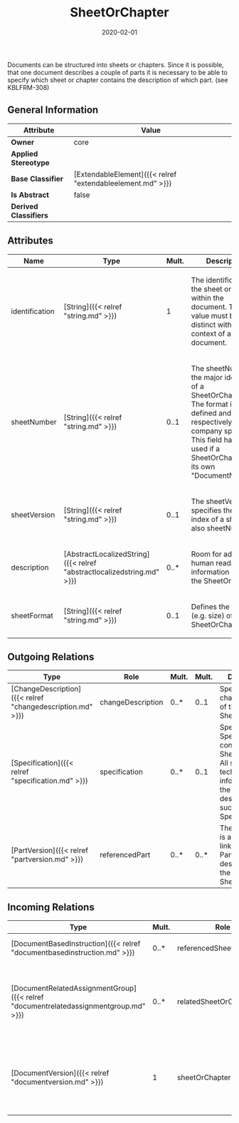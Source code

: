 ﻿---
title: SheetOrChapter
toc: false
type: specs
date: "2020-02-01"
draft: false
specification: VEC
version: 1.2.0
documentType: "Recommendation"
elementType: Class
classes:
  - SheetOrChapter
menu_name: vec-1.2.0
---
<p> Documents can be structured into sheets or chapters. Since it is possible, that one document describes a couple of parts it is necessary to be able to specify which sheet or chapter contains the description of which part. (see KBLFRM-308)      </p>

## General Information

| Attribute               | Value |
|-------------------------|-------|
| **Owner**               | core |
| **Applied Stereotype**  |   |
| **Base Classifier**     | [ExtendableElement]({{< relref "extendableelement.md" >}})<br/>  |
| **Is Abstract**         | false |
| **Derived Classifiers** |   |

## Attributes
|  Name  |  Type  |  Mult.  |  Description  |  Owning Classifier  |
|--------|--------|---------|---------------|--------------|
|identification | [String]({{< relref "string.md" >}}) | 1 | <p>The identification of the sheet or chapter within the document. This value must be distinct within the context of a document.  </p> | [SheetOrChapter]({{< relref "sheetorchapter.md" >}}) |
|sheetNumber | [String]({{< relref "string.md" >}}) | 0..1 | <p> The sheetNumber is the major identifier of a SheetOrChapter. The format is user defined and respectively company specific. This field has to be used if a SheetOrChapter has its own &quot;DocumentNumber&quot;.      </p> | [SheetOrChapter]({{< relref "sheetorchapter.md" >}}) |
|sheetVersion | [String]({{< relref "string.md" >}}) | 0..1 | <p> The sheetVersion specifies the version index of a sheet (see also sheetNumber)      </p> | [SheetOrChapter]({{< relref "sheetorchapter.md" >}}) |
|description | [AbstractLocalizedString]({{< relref "abstractlocalizedstring.md" >}}) | 0..* | <p> Room for additional, human readable information about the SheetOrChapter.      </p> | [SheetOrChapter]({{< relref "sheetorchapter.md" >}}) |
|sheetFormat | [String]({{< relref "string.md" >}}) | 0..1 | <p> Defines the format (e.g. size)&#160;of the SheetOrChapter.      </p> | [SheetOrChapter]({{< relref "sheetorchapter.md" >}}) |

## Outgoing Relations
|    Type  |   Role   |   Mult.   |   Mult.   |   Description   |
|----------|----------|-----------|-----------|-----------------|
| [ChangeDescription]({{< relref "changedescription.md" >}}) | changeDescription | 0..* | 0..1 | Specifies the change history of the SheetOrChapter. |
| [Specification]({{< relref "specification.md" >}}) | specification | 0..* | 0..1 | Specifies the Specifications contained in the SheetOrChapter. All structured, technical information in the VEC is described by such Specifications. |
| [PartVersion]({{< relref "partversion.md" >}}) | referencedPart | 0..* | 0..* | The association is an informative link which PartVersions are described by the SheetOrChapter. |
##  Incoming Relations
|    Type  |   Mult.  |   Role    |   Mult.   |   Description  |
|----------|----------|-----------|-----------|----------------|
| [DocumentBasedInstruction]({{< relref "documentbasedinstruction.md" >}}) | 0..* | referencedSheetOrChapter | 0..1 | References the SheetOrChapter that is used as an Instruction. |
| [DocumentRelatedAssignmentGroup]({{< relref "documentrelatedassignmentgroup.md" >}}) | 0..* | relatedSheetOrChapter | 0..1 | <p> Allows a more specific relationship to a <i>SheetOrChapter</i> within the <i>relatedDocumentVersion.</i>      </p>      <p> <i>&#160;</i>      </p> |
| [DocumentVersion]({{< relref "documentversion.md" >}}) | 1 | sheetOrChapter | 0..* | Specifies SheetOrChapters defined in this DocumentVersion. These are especially useful if the DocumentVersion represents an external reference. |
